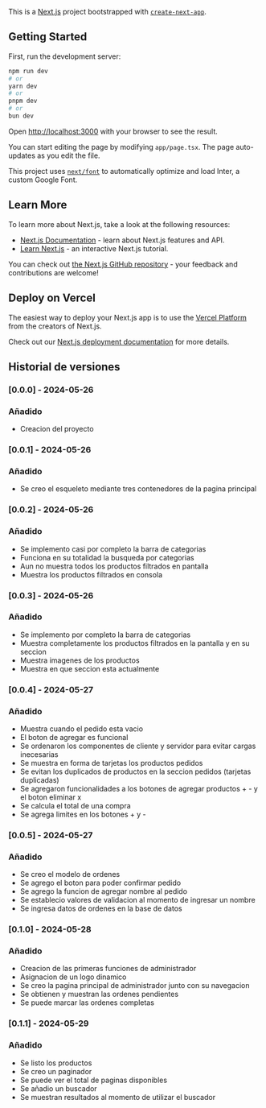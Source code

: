 This is a [Next.js](https://nextjs.org/) project bootstrapped with [`create-next-app`](https://github.com/vercel/next.js/tree/canary/packages/create-next-app).

## Getting Started

First, run the development server:

```bash
npm run dev
# or
yarn dev
# or
pnpm dev
# or
bun dev
```

Open [http://localhost:3000](http://localhost:3000) with your browser to see the result.

You can start editing the page by modifying `app/page.tsx`. The page auto-updates as you edit the file.

This project uses [`next/font`](https://nextjs.org/docs/basic-features/font-optimization) to automatically optimize and load Inter, a custom Google Font.

## Learn More

To learn more about Next.js, take a look at the following resources:

- [Next.js Documentation](https://nextjs.org/docs) - learn about Next.js features and API.
- [Learn Next.js](https://nextjs.org/learn) - an interactive Next.js tutorial.

You can check out [the Next.js GitHub repository](https://github.com/vercel/next.js/) - your feedback and contributions are welcome!

## Deploy on Vercel

The easiest way to deploy your Next.js app is to use the [Vercel Platform](https://vercel.com/new?utm_medium=default-template&filter=next.js&utm_source=create-next-app&utm_campaign=create-next-app-readme) from the creators of Next.js.

Check out our [Next.js deployment documentation](https://nextjs.org/docs/deployment) for more details.

## Historial de versiones

### [0.0.0] - 2024-05-26
### Añadido
- Creacion del proyecto

### [0.0.1] - 2024-05-26
### Añadido
- Se creo el esqueleto mediante tres contenedores de la pagina principal

### [0.0.2] - 2024-05-26
### Añadido
- Se implemento casi por completo la barra de categorias
- Funciona en su totalidad la busqueda por categorias 
- Aun no muestra todos los productos filtrados en pantalla
- Muestra los productos filtrados en consola

### [0.0.3] - 2024-05-26
### Añadido
- Se implemento por completo la barra de categorias
- Muestra completamente los productos filtrados en la pantalla y en su seccion 
- Muestra imagenes de los productos
- Muestra en que seccion esta actualmente

### [0.0.4] - 2024-05-27
### Añadido
- Muestra cuando el pedido esta vacio
- El boton de agregar es funcional
- Se ordenaron los componentes de cliente y servidor para evitar cargas inecesarias 
- Se muestra en forma de tarjetas los productos pedidos
- Se evitan los duplicados de productos en la seccion pedidos (tarjetas duplicadas)
- Se agregaron funcionalidades a los botones de agregar productos + - y el boton eliminar x
- Se calcula el total de una compra
- Se agrega limites en los botones + y -

### [0.0.5] - 2024-05-27
### Añadido
- Se creo el modelo de ordenes 
- Se agrego el boton para poder confirmar pedido
- Se agrego la funcion de agregar nombre al pedido
- Se establecio valores de validacion al momento de ingresar un nombre
- Se ingresa datos de ordenes en la base de datos

### [0.1.0] - 2024-05-28
### Añadido
- Creacion de las primeras funciones de administrador 
- Asignacion de un logo dinamico
- Se creo la pagina principal de administrador junto con su navegacion
- Se obtienen y muestran las ordenes pendientes
- Se puede marcar las ordenes completas

### [0.1.1] - 2024-05-29
### Añadido
- Se listo los productos 
- Se creo un paginador 
- Se puede ver el total de paginas disponibles
- Se añadio un buscador 
- Se muestran resultados al momento de utilizar el buscador